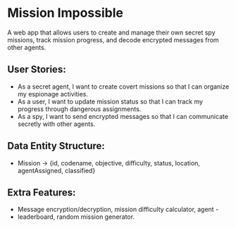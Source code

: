 # Mission Impossible
A web app that allows users to create and manage their own secret spy missions, track mission progress, and decode encrypted messages from other agents.


## User Stories:

- As a secret agent, I want to create covert missions so that I can organize my espionage activities.
- As a user, I want to update mission status so that I can track my progress through dangerous assignments.
- As a spy, I want to send encrypted messages so that I can communicate secretly with other agents.

## Data Entity Structure:
- Mission -> {id, codename, objective, difficulty, status, location, agentAssigned, classified}
## Extra Features:
- Message encryption/decryption, mission difficulty calculator, agent -
- leaderboard, random mission generator.

